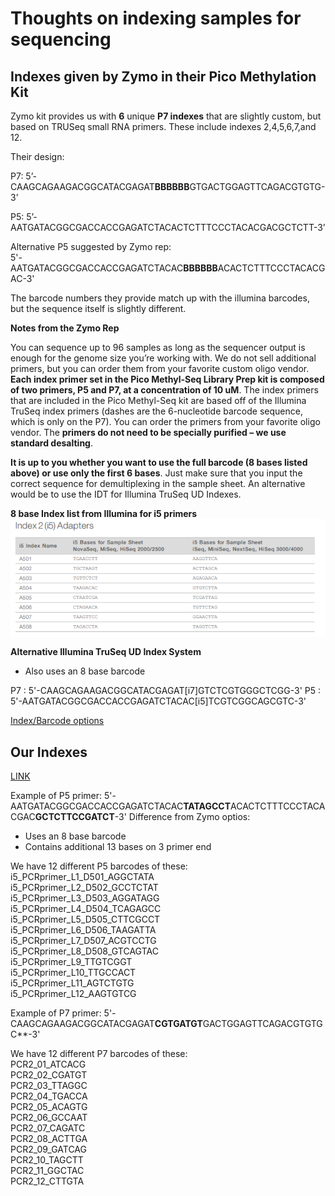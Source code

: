 # Thoughts on indexing samples for sequencing

## Indexes given by Zymo in their Pico Methylation Kit

Zymo kit provides us with **6** unique **P7 indexes** that are slightly custom, but based on TRUSeq small RNA primers. These include indexes 2,4,5,6,7,and 12.

Their design:

P7: 5’-CAAGCAGAAGACGGCATACGAGAT**BBBBBB**GTGACTGGAGTTCAGACGTGTG-3’

P5: 5’-AATGATACGGCGACCACCGAGATCTACACTCTTTCCCTACACGACGCTCTT-3’

Alternative P5 suggested by Zymo rep:  
    5'-AATGATACGGCGACCACCGAGATCTACAC**BBBBBB**ACACTCTTTCCCTACACGAC-3'

The barcode numbers they provide match up with the illumina barcodes, but the sequence itself is slightly different.

**Notes from the Zymo Rep**

You can sequence up to 96 samples as long as the sequencer output is enough for the genome size you’re working with. We do not sell additional primers, but you can order them from your favorite custom oligo vendor. **Each index primer set in the Pico Methyl-Seq Library Prep kit is composed of two primers, P5 and P7, at a concentration of 10 uM**. The index primers that are included in the Pico Methyl-Seq kit are based off of the Illumina TruSeq index primers (dashes are the 6-nucleotide barcode sequence, which is only on the P7). You can order the primers from your favorite oligo vendor. The **primers do not need to be specially purified – we use standard desalting**.

**It is up to you whether you want to use the full barcode (8 bases listed above) or use only the first 6 bases**. Just make sure that you input the correct sequence for demultiplexing in the sample sheet. An alternative would be to use the IDT for Illumina TruSeq UD Indexes.

**8 base Index list from Illumina for i5 primers**
![](https://github.com/epigeneticstoocean/2018OAExp_larvae/blob/master/notebook/img/image008.png)

**Alternative Illumina TruSeq UD Index System**
 
 * Also uses an 8 base barcode
 
P7 : 5'-CAAGCAGAAGACGGCATACGAGAT[i7]GTCTCGTGGGCTCGG-3'
P5 : 5'-AATGATACGGCGACCACCGAGATCTACAC[i5]TCGTCGGCAGCGTC-3'

[Index/Barcode options](https://support.illumina.com/content/dam/illumina-support/documents/documentation/chemistry_documentation/experiment-design/illumina-adapter-sequences-1000000002694-11.pdf)

## Our Indexes 

[LINK](https://docs.google.com/spreadsheets/d/1chXHQN3bYWArrUJmSRBO9Q_H8i_63yZAIdsu1xE6KHc/edit#gid=917843354)

Example of P5 primer:
       5'-AATGATACGGCGACCACCGAGATCTACAC**TATAGCCT**ACACTCTTTCCCTACACGAC**GCTCTTCCGATCT**-3'
 Difference from Zymo optios:
 * Uses an 8 base barcode
 * Contains additional 13 bases on 3 primer end
 
We have 12 different P5 barcodes of these:
i5_PCRprimer_L1_D501_AGGCTATA  
i5_PCRprimer_L2_D502_GCCTCTAT  
i5_PCRprimer_L3_D503_AGGATAGG  
i5_PCRprimer_L4_D504_TCAGAGCC  
i5_PCRprimer_L5_D505_CTTCGCCT  
i5_PCRprimer_L6_D506_TAAGATTA  
i5_PCRprimer_L7_D507_ACGTCCTG  
i5_PCRprimer_L8_D508_GTCAGTAC  
i5_PCRprimer_L9_TTGTCGGT  
i5_PCRprimer_L10_TTGCCACT  
i5_PCRprimer_L11_AGTCTGTG  
i5_PCRprimer_L12_AAGTGTCG  


Example of P7 primer: 
      5'-CAAGCAGAAGACGGCATACGAGAT**CGTGATGT**GACTGGAGTTCAGACGTGTGC**-3'  
      
We have 12 different P7 barcodes of these:  
PCR2_01_ATCACG  
PCR2_02_CGATGT  
PCR2_03_TTAGGC  
PCR2_04_TGACCA  
PCR2_05_ACAGTG  
PCR2_06_GCCAAT  
PCR2_07_CAGATC  
PCR2_08_ACTTGA  
PCR2_09_GATCAG  
PCR2_10_TAGCTT  
PCR2_11_GGCTAC  
PCR2_12_CTTGTA  
